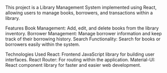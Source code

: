 This project is a Library Management System implemented using React, allowing users to manage books, borrowers, and transactions within a library.

Features
Book Management: Add, edit, and delete books from the library inventory.
Borrower Management: Manage borrower information and keep track of their borrowing history.
Search Functionality: Search for books or borrowers easily within the system.

Technologies Used
React: Frontend JavaScript library for building user interfaces.
React Router: For routing within the application.
Material-UI: React component library for faster and easier web development.
